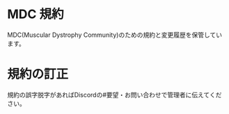 # MDC 規約
MDC(Muscular Dystrophy Community)のための規約と変更履歴を保管しています。

# 規約の訂正
規約の誤字脱字があればDiscordの#要望・お問い合わせで管理者に伝えてください。
